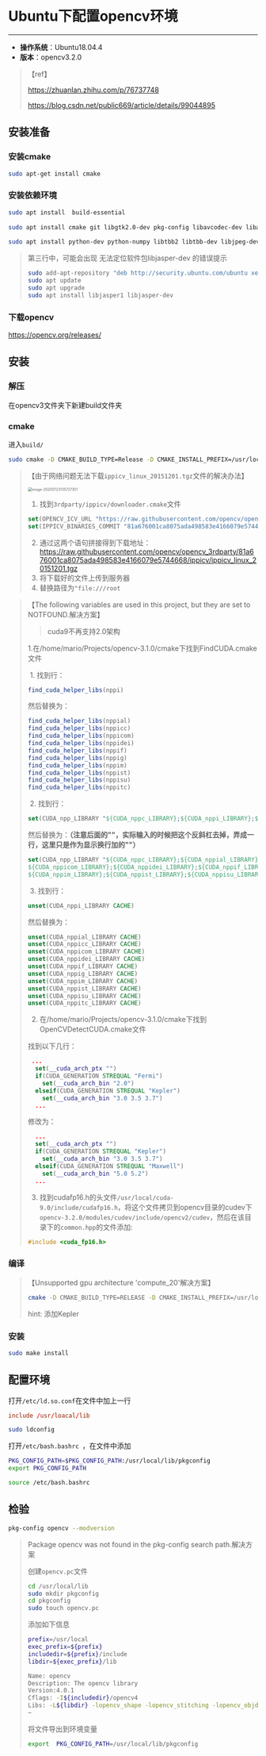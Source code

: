 # Ubuntu下配置opencv环境



------

- **操作系统**：Ubuntu18.04.4
- **版本**：opencv3.2.0

> 【ref】
>
> https://zhuanlan.zhihu.com/p/76737748
>
> https://blog.csdn.net/public669/article/details/99044895



## 安装准备

### 安装cmake

```bash
sudo apt-get install cmake
```



### 安装依赖环境

```bash
sudo apt install  build-essential
 
sudo apt install cmake git libgtk2.0-dev pkg-config libavcodec-dev libavformat-dev libswscale-dev  
 
sudo apt install python-dev python-numpy libtbb2 libtbb-dev libjpeg-dev libpng-dev libtiff-dev libjasper-dev libdc1394-22-dev
```

>  第三行中，可能会出现 无法定位软件包libjasper-dev 的错误提示
>
> ```bash
> sudo add-apt-repository "deb http://security.ubuntu.com/ubuntu xenial-security main"
> sudo apt update
> sudo apt upgrade
> sudo apt install libjasper1 libjasper-dev
> ```



### 下载opencv

https://opencv.org/releases/



## 安装

### 解压

在opencv3文件夹下新建build文件夹



### cmake

进入`build/`

```bash
sudo cmake -D CMAKE_BUILD_TYPE=Release -D CMAKE_INSTALL_PREFIX=/usr/local ..
```

> 【由于网络问题无法下载`ippicv_linux_20151201.tgz`文件的解决办法】
>
> <img src="https://upload-images.jianshu.io/upload_images/12014150-dfd32d11133dd2a1.png?imageMogr2/auto-orient/strip%7CimageView2/2/w/1240" alt="image-20200723135727301" style="zoom:50%;" />
>
> 1. 找到`3rdparty/ippicv/downloader.cmake`文件
>
> ```cmake
> set(OPENCV_ICV_URL "https://raw.githubusercontent.com/opencv/opencv_3rdparty/${IPPICV_BINARIES_COMMIT}/ippicv")
> set(IPPICV_BINARIES_COMMIT "81a676001ca8075ada498583e4166079e5744668")
> ```
>
> 	2. 通过这两个语句拼接得到下载地址：https://raw.githubusercontent.com/opencv/opencv_3rdparty/81a676001ca8075ada498583e4166079e5744668/ippicv/ippicv_linux_20151201.tgz
>  	3. 将下载好的文件上传到服务器
>  	4. 替换路径为`"file:///root`



> 【The following variables are used in this project, but they are set to NOTFOUND.解决方案】
>
> >  cuda9不再支持2.0架构
>
> 1.在/home/mario/Projects/opencv-3.1.0/cmake下找到FindCUDA.cmake文件
>
> ​	1. 找到行：
>
> ```cmake
> find_cuda_helper_libs(nppi)
> ```
>
> 然后替换为：
>
> ```cmake
> find_cuda_helper_libs(nppial)
> find_cuda_helper_libs(nppicc)
> find_cuda_helper_libs(nppicom)
> find_cuda_helper_libs(nppidei)
> find_cuda_helper_libs(nppif)
> find_cuda_helper_libs(nppig)
> find_cuda_helper_libs(nppim)
> find_cuda_helper_libs(nppist)
> find_cuda_helper_libs(nppisu)
> find_cuda_helper_libs(nppitc)
> ```
>
> ​	2. 找到行：
>
> ```cmake
> set(CUDA_npp_LIBRARY "${CUDA_nppc_LIBRARY};${CUDA_nppi_LIBRARY};${CUDA_npps_LIBRARY}")
> ```
>
> 然后替换为：**（注意后面的"\"，实际输入的时候把这个反斜杠去掉，弄成一行，这里只是作为显示换行加的"\"）**
>
> ```cmake
> set(CUDA_npp_LIBRARY "${CUDA_nppc_LIBRARY};${CUDA_nppial_LIBRARY};${CUDA_nppicc_LIBRARY};\
> ${CUDA_nppicom_LIBRARY};${CUDA_nppidei_LIBRARY};${CUDA_nppif_LIBRARY};${CUDA_nppig_LIBRARY};\
> ${CUDA_nppim_LIBRARY};${CUDA_nppist_LIBRARY};${CUDA_nppisu_LIBRARY};${CUDA_nppitc_LIBRARY};${CUDA_npps_LIBRARY}")
> ```
>
> ​	3. 找到行：
>
> ```cmake
> unset(CUDA_nppi_LIBRARY CACHE)
> ```
>
> 然后替换为：
>
> ```cmake
> unset(CUDA_nppial_LIBRARY CACHE)
> unset(CUDA_nppicc_LIBRARY CACHE)
> unset(CUDA_nppicom_LIBRARY CACHE)
> unset(CUDA_nppidei_LIBRARY CACHE)
> unset(CUDA_nppif_LIBRARY CACHE)
> unset(CUDA_nppig_LIBRARY CACHE)
> unset(CUDA_nppim_LIBRARY CACHE)
> unset(CUDA_nppist_LIBRARY CACHE)
> unset(CUDA_nppisu_LIBRARY CACHE)
> unset(CUDA_nppitc_LIBRARY CACHE)
> ```
>
> 2. 在/home/mario/Projects/opencv-3.1.0/cmake下找到OpenCVDetectCUDA.cmake文件
>
> 找到以下几行：
>
> ```cmake
>  ...
>   set(__cuda_arch_ptx "")
>   if(CUDA_GENERATION STREQUAL "Fermi")
>     set(__cuda_arch_bin "2.0")
>   elseif(CUDA_GENERATION STREQUAL "Kepler")
>     set(__cuda_arch_bin "3.0 3.5 3.7")
>   ...
> ```
>
> 修改为：
>
> ```cmake
>   ...
>   set(__cuda_arch_ptx "")
>   if(CUDA_GENERATION STREQUAL "Kepler")
>     set(__cuda_arch_bin "3.0 3.5 3.7")
>   elseif(CUDA_GENERATION STREQUAL "Maxwell")
>     set(__cuda_arch_bin "5.0 5.2")
>   ...
> ```
>
> 3. 找到cudafp16.h的头文件`/usr/local/cuda-9.0/include/cudafp16.h`，将这个文件拷贝到opencv目录的cudev下`opencv-3.2.0/modules/cudev/include/opencv2/cudev`，然后在该目录下的`common.hpp`的文件添加:
>
> ```cpp
> #include <cuda_fp16.h>
> ```

### 编译

> 【Unsupported gpu architecture 'compute_20'解决方案】
>
> ```bash
> cmake -D CMAKE_BUILD_TYPE=RELEASE -D CMAKE_INSTALL_PREFIX=/usr/local -D CUDA_GENERATION=Kepler ..
> ```
>
> hint: 添加Kepler

### 安装

```bash
sudo make install
```



## 配置环境

打开`/etc/ld.so.conf`在文件中加上一行 

```conf
include /usr/loacal/lib
```

```bash
sudo ldconfig
```

打开`/etc/bash.bashrc `，在文件中添加

```bash
PKG_CONFIG_PATH=$PKG_CONFIG_PATH:/usr/local/lib/pkgconfig
export PKG_CONFIG_PATH
```

```bash
source /etc/bash.bashrc
```

## 检验

```bash
pkg-config opencv --modversion
```

> Package opencv was not found in the pkg-config search path.解决方案
>
> 创建`opencv.pc`文件
>
> ```bash
> cd /usr/local/lib
> sudo mkdir pkgconfig
> cd pkgconfig
> sudo touch opencv.pc
> ```
>
> 添加如下信息
>
> ```bash
> prefix=/usr/local
> exec_prefix=${prefix}
> includedir=${prefix}/include
> libdir=${exec_prefix}/lib
> 
> Name: opencv
> Description: The opencv library
> Version:4.0.1
> Cflags: -I${includedir}/opencv4
> Libs: -L${libdir} -lopencv_shape -lopencv_stitching -lopencv_objdetect -lopencv_superres -lopencv_videostab -lopencv_calib3d -lopencv_features2d -lopencv_highgui -lopencv_videoio -lopencv_imgcodecs -lopencv_video -lopencv_photo -lopencv_ml -lopencv_imgproc -lopencv_flann  -lopencv_core
> ~
> ```
>
> 将文件导出到环境变量
>
> ```bash
> export  PKG_CONFIG_PATH=/usr/local/lib/pkgconfig
> ```